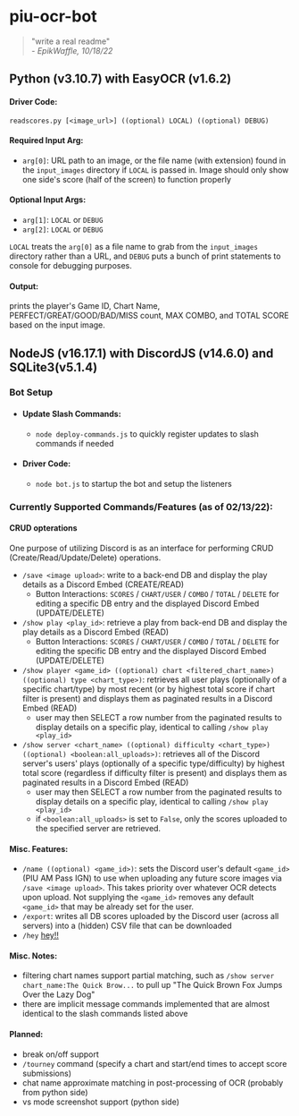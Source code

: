 # piu-ocr-bot 

> "write a real readme"<br> 
> \- *EpikWaffle, 10/18/22*

## Python (v3.10.7) with EasyOCR (v1.6.2)
#### Driver Code:
`readscores.py [<image_url>] ((optional) LOCAL) ((optional) DEBUG)`

#### Required Input Arg:
- `arg[0]`: URL path to an image, or the file name (with extension) found in the `input_images` directory if `LOCAL` is passed in. Image should only show one side's score (half of the screen) to function properly

#### Optional Input Args:
- `arg[1]`: `LOCAL` or `DEBUG`
- `arg[2]`: `LOCAL` or `DEBUG`

`LOCAL` treats the `arg[0]` as a file name to grab from the `input_images` directory rather than a URL, and `DEBUG` puts a bunch of print statements to console for debugging purposes.

#### Output:
prints the player's Game ID, Chart Name, PERFECT/GREAT/GOOD/BAD/MISS count, MAX COMBO, and TOTAL SCORE based on the input image.

## NodeJS (v16.17.1) with DiscordJS (v14.6.0) and SQLite3(v5.1.4)
### Bot Setup

- #### Update Slash Commands:
    - `node deploy-commands.js` to quickly register updates to slash commands if needed

- #### Driver Code:
    - `node bot.js` to startup the bot and setup the listeners

### Currently Supported Commands/Features (as of 02/13/22):

#### CRUD opterations
One purpose of utilizing Discord is as an interface for performing CRUD (Create/Read/Update/Delete) operations.
- `/save <image upload>`: write to a back-end DB and display the play details as a Discord Embed (CREATE/READ)
    - Button Interactions: `SCORES` / `CHART/USER` / `COMBO` / `TOTAL` / `DELETE` for editing a specific DB entry and the displayed Discord Embed (UPDATE/DELETE)
- `/show play <play_id>`: retrieve a play from back-end DB and display the play details as a Discord Embed (READ)
    - Button Interactions: `SCORES` / `CHART/USER` / `COMBO` / `TOTAL` / `DELETE` for editing the specific DB entry and the displayed Discord Embed (UPDATE/DELETE)
- `/show player <game_id> ((optional) chart <filtered_chart_name>) ((optional) type <chart_type>)`: retrieves all user plays (optionally of a specific chart/type) by most recent (or by highest total score if chart filter is present) and displays them as paginated results in a Discord Embed (READ)
    - user may then SELECT a row number from the paginated results to display details on a specific play, identical to calling `/show play <play_id>`
- `/show server <chart_name> ((optional) difficulty <chart_type>) ((optional) <boolean:all_uploads>)`: retrieves all of the Discord server's users' plays (optionally of a specific type/difficulty) by highest total score (regardless if difficulty filter is present) and displays them as paginated results in a Discord Embed (READ)
    - user may then SELECT a row number from the paginated results to display details on a specific play, identical to calling `/show play <play_id>`
    - if `<boolean:all_uploads>` is set to `False`, only the scores uploaded to the specified server are retrieved. 

#### Misc. Features:
- `/name ((optional) <game_id>)`: sets the Discord user's default `<game_id>` (PIU AM Pass IGN) to use when uploading any future score images via `/save <image upload>`. This takes priority over whatever OCR detects upon upload. Not supplying the `<game_id>` removes any default `<game_id>` that may be already set for the user.
- `/export`: writes all DB scores uploaded by the Discord user (across all servers) into a (hidden) CSV file that can be downloaded
- `/hey` [hey!!](https://i.ytimg.com/vi/YknOygHNv1U/maxresdefault.jpg)

#### Misc. Notes:
- filtering chart names support partial matching, such as `/show server chart_name:The Quick Brow...` to pull up "The Quick Brown Fox Jumps Over the Lazy Dog"
- there are implicit message commands implemented that are almost identical to the slash commands listed above

#### Planned:
- break on/off support
- `/tourney` command (specify a chart and start/end times to accept score submissions)
- chat name approximate matching in post-processing of OCR (probably from python side)
- vs mode screenshot support (python side)
